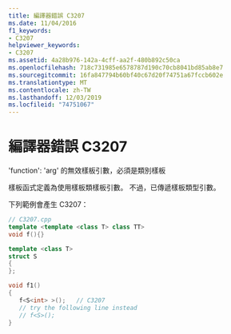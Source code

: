 ```yaml
---
title: 編譯器錯誤 C3207
ms.date: 11/04/2016
f1_keywords:
- C3207
helpviewer_keywords:
- C3207
ms.assetid: 4a28b976-142a-4cff-aa2f-480b892c50ca
ms.openlocfilehash: 718c731985e6578787d190c70cb8041bd85ab8e7
ms.sourcegitcommit: 16fa847794b60bf40c67d20f74751a67fccb602e
ms.translationtype: MT
ms.contentlocale: zh-TW
ms.lasthandoff: 12/03/2019
ms.locfileid: "74751067"
---
```

# <a name="compiler-error-c3207"></a>編譯器錯誤 C3207

'function': 'arg' 的無效樣板引數，必須是類別樣板

樣板函式定義為使用樣板類樣板引數。 不過，已傳遞樣板類型引數。

下列範例會產生 C3207：

```cpp
// C3207.cpp
template <template <class T> class TT>
void f(){}

template <class T>
struct S
{
};

void f1()
{
   f<S<int> >();   // C3207
   // try the following line instead
   // f<S>();
}
```
